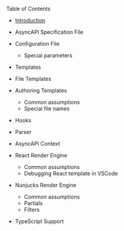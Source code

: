 Table of Contents

- [Introduction]()
- AsyncAPI Specification File
- Configuration File
   - Special parameters

- Templates
- File Templates
- Authoring Templates
   - Common assumptions
   - Special file names

- Hooks
- Parser
- AsyncAPI Context
- React Render Engine
   - Common assumptions
   - Debugging React template in VSCode

- Nunjucks Render Engine
   - Common assumptions
   - Partials
   - Filters

- TypeScript Support